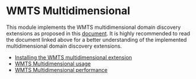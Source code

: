 # WMTS Multidimensional

This module implements the WMTS multidimensional domain discovery extensions as proposed in this [document](http://demo.geo-solutions.it/share/wmts-multidim/wmts_multidim.html). It is highly recommended to read the document linked above for a better understanding of the implemented multidimensional domain discovery extensions.

<div class="grid cards" markdown>

-   [Installing the WMTS multidimensional extension](install.md)
-   [WMTS Multidimensional usage](usage.md)
-   [WMTS Multidimensional performance](performance.md)

</div>
